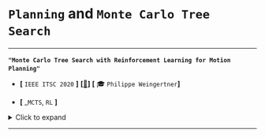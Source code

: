 # `Planning` and `Monte Carlo Tree Search`

---

**`"Monte Carlo Tree Search with Reinforcement Learning for Motion Planning"`**

- **[** `IEEE ITSC 2020` **]**
**[[:memo:](https://ieeexplore.ieee.org/abstract/document/9294697)]**
**[** :mortar_board: `Philippe Weingertner`**]**

- **[** _`MCTS`, `RL` **]**

<details>
  <summary>Click to expand</summary>
![](https://raw.githubusercontent.com/feiyuxiaoThu/Notes/master/media/1-mcts-nnet-1.gif) 

Authors: Vermaelen, J., Dinh, H. T., & Holvoet, T.

- Motivations:
  - A review.
  - `1-` Beside the **main objective** of traditional `(PO)MDP`, i.e. maximizing the `expected return`, try to **enforce [probabilistic] `safety guarantees`**.
  - `2-` Give **illustrative examples** for each concept.
    - Here the authors consider the deployment of a **drone** for inspection tasks on industrial sites.

- Note:
  - As I understand, an **explicit model** of the **environment** is required.
  - Hence **no model-free `RL`** seems directly applicable.

- **Robust** `(PO)MDP`.
  - Ideas:
    - The **`transition` model** is not perfect and **may not be known exactly**.
    - The **derived `policy`** and the `expected return` can be **very _sensitive_** to **small changes** in the `transition` probabilities.
    - > "An **uncertainty set `τ a,s`** can be used to denote the **uncertain `transitions`**, rather than using known, fixed probabilities. Furthermore, probabilistic information regarding the **unknown parameters** can be considered, for example, using **`confidence regions`**. The resulting policy has to attain the **highest _worst-case_ performance over that `confidence region`**."
  - Example:
    - The **`transition` model** of the `MDP` says that the drone’s **`Lift` action** has a **known and fixed** probability of `0.8` to succeed and `0.2` to fail.
    - These **probabilities** were estimated from **data gathered over previous flights**.
    - These parameters become **representative** after sufficient flights, but some level of **uncertainty remains**.
    - A `Robust (PO)MDP` takes the **confidence in the transition model**, here the gathered flight data, into account.
  - It **does not achieve explicit safety guarantees**.

- **Constrained**: `C-(PO)MDP`
  - Idea:
    - **Constraints** on **secondary objectives**.
    - > "Apart from the traditional `cumulative reward` that is to be **maximized**, **`n` other `objectives`** are expressed, related to the **`n` respective `costs`**. On these **secondary objectives**, **`constraints` are applicable**."
    - > "Such `constraints` can **limit expected `costs`** or utilization of certain **resources** to a maximum threshold."
  - Example `1`:
    - Each `action` has a specific **power consumption**.
    - Secondary objective: the **total power consumption**.
    - Constraint: limit the **expected power usage** to a threshold smaller than the **capacity of the battery**.
  - Example `2`:
    - Each `action` requires some **time to execute**.
    - Secondary objective: **total duration**.
    - Constraint: limit the **expected duration** of the agent’s total execution.
  - > "It turns the problem into a **`constrained` optimization problem**. The resulting `policy` is still a `policy` that maximizes the overall reward, **yet _obeys_** [_well, no hard constraints!_] **the posed `constraints`.**"
  - Limitations:
    - Simply assigning a high cost to `states` that correspond with a **low battery level**, **provides no guarantees**.
    - The planner simply **tries to avoid these `states`**.
    - Lowering the penalty does not solve the problem either: the planner can switch from **being too conservative** to **too risky**.

- **Chance Constrained**: `CC-(PO)MDP`
  - Why _"chance"_?
    - **`probabilistic` constraints** = **`chance` constraints**.
    - The objective is still to maximize the **expected cumulative reward**.
    - But the **probability (“`chance`”)** of **violating safety constraints** is **bounded**.
  - Example:
    - `p`(`collision`) should stay below `0.01`.
    - > "We can demand that the **expected probability** of the `UAV` showing such **unsafe behavior** remains below some arbitrarily **low threshold**."
  - Limitation:
    - > "It is important to remark that an **accurate model** of the environment of the `UAV` and the effects of its `actions` is required to **obtain precise guarantees**."
    - In particular, the `transition` probabilities might not be straightforward to **estimate** but **have to be known precisely**.
  - > "[It has been observed](https://www.ijcai.org/Proceedings/2019/775) that the **`C-MDP` is more general than the `CC-MDP`**. Any `CC-MDP` problem can be reduced to a `C-MDP` problem."

- **Path Constrained**: `PC-(PO)MDP`
  - Motivation: combine a **probabilistic model checking** aspect with a **planning approach**.
  - Idea:
    - Constraints on **consecutive `states`**.
    - Using Probabilistic Computation Tree Logic (`PCTL`) for instance.
  - Example:
    - In each possible **`path`**, **no landing procedure** should be initiated before all environment checks have been run successfully.
    - This **_temporal_ logic formula** must hold with a **probability** of at least `0.99`.

- **Safe-Reachability Objectives**: `SRO-(PO)MDP`
  - Comparison with `C-(PO)MDPs` and `CC-(PO)MDPs`:
    - Their `policy` maximize the agent’s expected `cumulative reward` while **bounding an expected `cost` or `risk`**.
    - They typically hold large `reward` values for `goal states`, to attract the agent, but there is no **hard guarantees** to reach the `goal state`.
  - Motivation: satisfy a `safe-reachability objective` in **all possible execution paths**, that is, including **worst-case scenarios**.
  - Idea: enforce a **double guarantee** regarding:
    - `1` the **behaviour** of the `UAV`: the probability of **visiting an `unsafe` state** is always kept **below some threshold**.
    - `2` its **mission**: a **`goal state`** is **eventually reached** with a **probability above a certain threshold**.
  - Example:
    - The drone **reaches its destination** with a **minimum probability**, while the **probability of crashing is bounded**.

- **Risk Sensitive**: `RS-(PO)MDP`
  - Comparison: traditional `(PO)MDPs` are **minimizing the `cost` itself**.
  - Idea:
    - `risk` = "_possibility_ of something bad happening".
    - The policy should **maximize the `probability`** of the **cumulative `cost`** being below a certain predefined threshold.
  - Example:
    - Maximize the **probability** of **_"`p`(`collision`) stays below `0.01`"_**.

</details>

---
